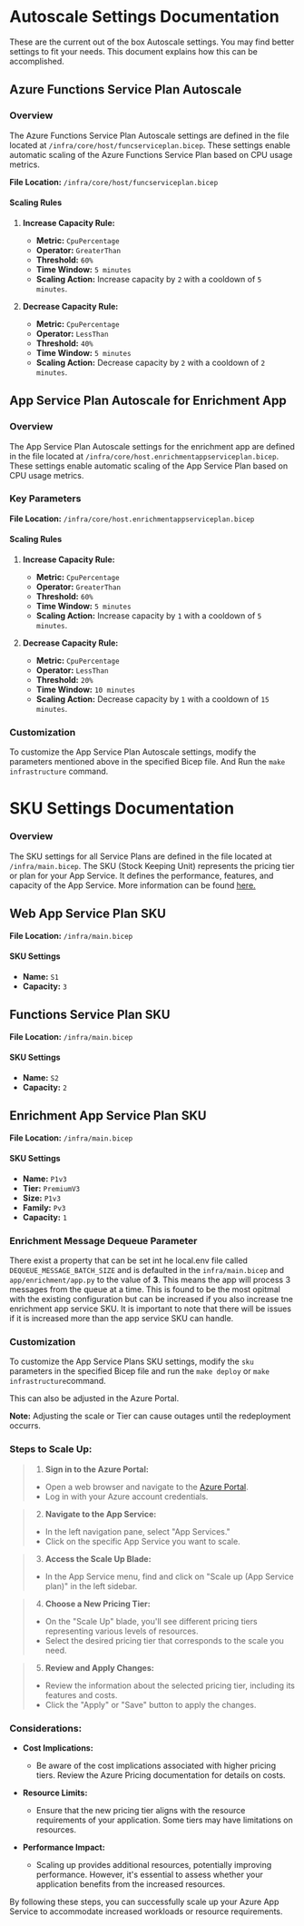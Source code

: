 # Autoscale Settings Documentation

These are the current out of the box Autoscale settings.
You may find better settings to fit your needs. This document explains how this can be accomplished.

## Azure Functions Service Plan Autoscale

### Overview

The Azure Functions Service Plan Autoscale settings are defined in the file located at `/infra/core/host/funcserviceplan.bicep`. These settings enable automatic scaling of the Azure Functions Service Plan based on CPU usage metrics.



 **File Location:** `/infra/core/host/funcserviceplan.bicep`

#### Scaling Rules

1. **Increase Capacity Rule:**
   - **Metric:** `CpuPercentage`
   - **Operator:** `GreaterThan`
   - **Threshold:** `60%`
   - **Time Window:** `5 minutes`
   - **Scaling Action:** Increase capacity by `2` with a cooldown of `5 minutes`.

2. **Decrease Capacity Rule:**
   - **Metric:** `CpuPercentage`
   - **Operator:** `LessThan`
   - **Threshold:** `40%`
   - **Time Window:** `5 minutes`
   - **Scaling Action:** Decrease capacity by `2` with a cooldown of `2 minutes`.


## App Service Plan Autoscale for Enrichment App

### Overview

The App Service Plan Autoscale settings for the enrichment app are defined in the file located at `/infra/core/host.enrichmentappserviceplan.bicep`. These settings enable automatic scaling of the App Service Plan based on CPU usage metrics.

### Key Parameters

**File Location:** `/infra/core/host.enrichmentappserviceplan.bicep`

#### Scaling Rules

1. **Increase Capacity Rule:**
   - **Metric:** `CpuPercentage`
   - **Operator:** `GreaterThan`
   - **Threshold:** `60%`
   - **Time Window:** `5 minutes`
   - **Scaling Action:** Increase capacity by `1` with a cooldown of `5 minutes`.

2. **Decrease Capacity Rule:**
   - **Metric:** `CpuPercentage`
   - **Operator:** `LessThan`
   - **Threshold:** `20%`
   - **Time Window:** `10 minutes`
   - **Scaling Action:** Decrease capacity by `1` with a cooldown of `15 minutes`.

### Customization

To customize the App Service Plan Autoscale settings, modify the parameters mentioned above in the specified Bicep file. And Run the `make infrastructure` command.



# SKU Settings Documentation

### Overview

The SKU settings for all Service Plans are defined in the file located at `/infra/main.bicep`.  The SKU (Stock Keeping Unit) represents the pricing tier or plan for your App Service. It defines the performance, features, and capacity of the App Service. 
More information can be found [here.](https://azure.microsoft.com/en-us/pricing/details/app-service/windows/#purchase-options)

## Web App Service Plan SKU


**File Location:** `/infra/main.bicep`

#### SKU Settings

- **Name:** `S1`
- **Capacity:** `3`


## Functions Service Plan SKU


**File Location:** `/infra/main.bicep`

#### SKU Settings

- **Name:** `S2`
- **Capacity:** `2`

## Enrichment App Service Plan SKU


**File Location:** `/infra/main.bicep`

#### SKU Settings

- **Name:** `P1v3`
- **Tier:** `PremiumV3`
- **Size:** `P1v3`
- **Family:** `Pv3`
- **Capacity:** `1`

### Enrichment Message Dequeue Parameter
There exist a property that can be set int he local.env file called `DEQUEUE_MESSAGE_BATCH_SIZE` and is defaulted in the `infra/main.bicep` and `app/enrichment/app.py` to the value of **3**. This means the app will process 3 messages from the queue at a time. This is found to be the most opitmal with the existing configuration but can be increased if you also increase tne enrichment app service SKU. It is important to note that there will be issues if it is increased more than the app service SKU can handle.

### Customization

To customize the App Service Plans SKU settings, modify the `sku` parameters in the specified Bicep file and run the `make deploy` or `make infrastructure`command.

This can also be adjusted in the Azure Portal.

**Note:** Adjusting the scale or Tier can cause outages until the redeployment occurrs.


### Steps to Scale Up:

>1. **Sign in to the Azure Portal:**
>   - Open a web browser and navigate to the [Azure Portal](https://portal.azure.com/).
>   - Log in with your Azure account credentials.

>2. **Navigate to the App Service:**
>   - In the left navigation pane, select "App Services."
>   - Click on the specific App Service you want to scale.

>3. **Access the Scale Up Blade:**
>   - In the App Service menu, find and click on "Scale up (App Service plan)" in the left sidebar.

>4. **Choose a New Pricing Tier:**
>   - On the "Scale Up" blade, you'll see different pricing tiers representing various levels of resources.
>   - Select the desired pricing tier that corresponds to the scale you need.

>5. **Review and Apply Changes:**
>   - Review the information about the selected pricing tier, including its features and costs.
>   - Click the "Apply" or "Save" button to apply the changes.


### Considerations:
- **Cost Implications:**
  - Be aware of the cost implications associated with higher pricing tiers. Review the Azure Pricing documentation for details on costs.

- **Resource Limits:**
  - Ensure that the new pricing tier aligns with the resource requirements of your application. Some tiers may have limitations on resources.

- **Performance Impact:**
  - Scaling up provides additional resources, potentially improving performance. However, it's essential to assess whether your application benefits from the increased resources.

By following these steps, you can successfully scale up your Azure App Service to accommodate increased workloads or resource requirements.
